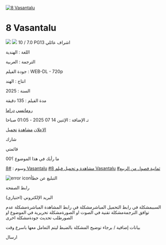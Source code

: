 [![8 Vasantalu](https://img.downet.net/thumb/260x380/uploads/kYfD3.webp)](https://img.downet.net/uploads/kYfD3.webp)

# 8 Vasantalu

[![](https://ak.sv/style/assets/images/tmdb.png)](https://www.themoviedb.org/movie/1370032) [![](https://ak.sv/style/assets/images/imdb.png)](https://www.imdb.com/title/tt31316162/) 10 / 7.0 PG13 اشراف عائلي

اللغة : الهندية

الترجمة : العربية

جودة الفيلم : WEB-DL - 720p

انتاج : الهند

السنة : 2025

مدة الفيلم : 135 دقيقة

[رومانسي](https://ak.sv/movies?category=27) [دراما](https://ak.sv/movies?category=23)

تـ الإضافة : الإثنين 14 07 2025 - 01:05 صباحا

[الاعلان](https://www.youtube.com/watch?v=HbfH84JlojI) [مشاهدة](https://ak.sv/movie/9918/8-vasantalu#downloads) [تحميل](https://ak.sv/movie/9918/8-vasantalu#downloads)

شارك

قائمتي

ما رأيك في هذا الموضوع ؟00

وسوم : [#8 Vasantalu](https://ak.sv/movies?tag=44260) [#مشاهدة و تحميل فيلم 8 Vasantalu](https://ak.sv/movies?tag=44261) [#ثمانية فصول من الربيع](https://ak.sv/movies?tag=44262)

![error icon](https://ak.sv/style/assets/images/report.svg)التبليغ عن خطأ

رابط الصفحة

البريد الإلكتروني (اختياري)

السببمشكلة في رابط التحميل المباشرمشكلة في رابط المشاهدة المباشرةمشكلة عدم توافق الترجمةمشكلة تقنية في الصوت او الصورةمشكلة تحريرية في الموضوع او الصورطلب تحديث جودةمشكلة اخرى

بيانات إضافية / برجاء توضيح المشكلة بالضبط ليتم التعامل معها باسرع وقت

ارسال